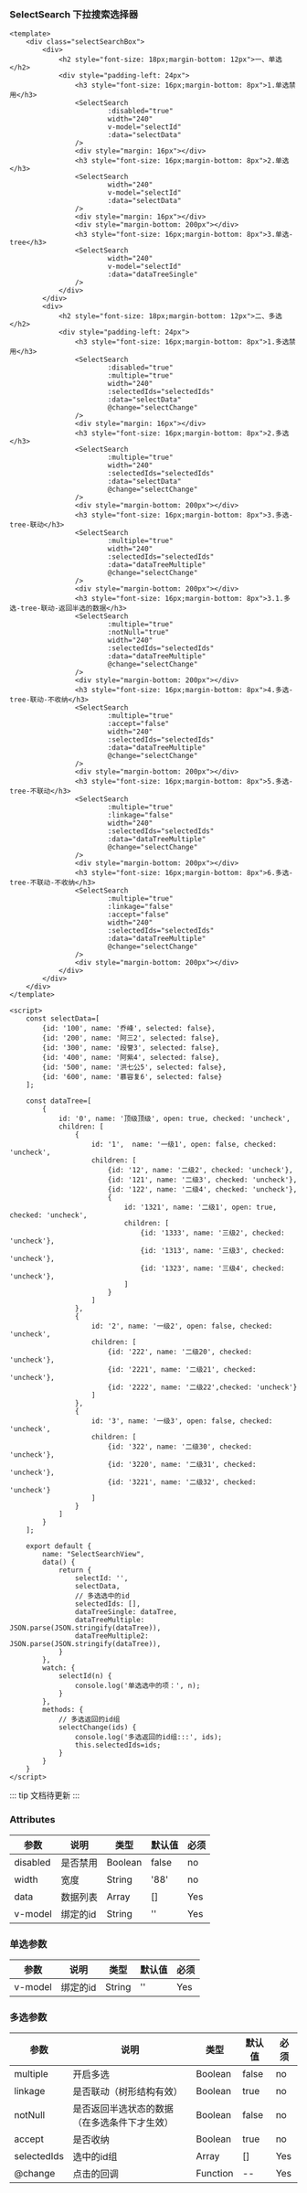 ### SelectSearch 下拉搜索选择器

<template>
    <div class="selectSearchBox">
        <div>
            <h2 style="font-size: 18px;margin-bottom: 12px">一、单选</h2>
            <div style="padding-left: 24px">
                <h3 style="font-size: 16px;margin-bottom: 8px">1.单选禁用</h3>
                <SelectSearch
                        :disabled="true"
                        width="240"
                        v-model="selectId"
                        :data="selectData"
                />
                <div style="margin: 16px"></div>
                <h3 style="font-size: 16px;margin-bottom: 8px">2.单选</h3>
                <SelectSearch
                        width="240"
                        v-model="selectId"
                        :data="selectData"
                />
                <div style="margin: 16px"></div>
                <div style="margin-bottom: 200px"></div>
                <h3 style="font-size: 16px;margin-bottom: 8px">3.单选-tree</h3>
                <SelectSearch
                        width="240"
                        v-model="selectId"
                        :data="dataTreeSingle"
                />
            </div>
        </div>
        <div>
            <h2 style="font-size: 18px;margin-bottom: 12px">二、多选</h2>
            <div style="padding-left: 24px">
                <h3 style="font-size: 16px;margin-bottom: 8px">1.多选禁用</h3>
                <SelectSearch
                        :disabled="true"
                        :multiple="true"
                        width="240"
                        :selectedIds="selectedIds"
                        :data="selectData"
                        @change="selectChange"
                />
                <div style="margin: 16px"></div>
                <h3 style="font-size: 16px;margin-bottom: 8px">2.多选</h3>
                <SelectSearch
                        :multiple="true"
                        width="240"
                        :selectedIds="selectedIds"
                        :data="selectData"
                        @change="selectChange"
                />
                <div style="margin-bottom: 200px"></div>
                <h3 style="font-size: 16px;margin-bottom: 8px">3.多选-tree-联动</h3>
                <SelectSearch
                        :multiple="true"
                        width="240"
                        :selectedIds="selectedIds"
                        :data="dataTreeMultiple"
                        @change="selectChange"
                />
                <div style="margin-bottom: 200px"></div>
                <h3 style="font-size: 16px;margin-bottom: 8px">3.1.多选-tree-联动-返回半选的数据</h3>
                <SelectSearch
                        :multiple="true"
                        :notNull="true"
                        width="240"
                        :selectedIds="selectedIds"
                        :data="dataTreeMultiple"
                        @change="selectChange"
                />
                <div style="margin-bottom: 200px"></div>
                <h3 style="font-size: 16px;margin-bottom: 8px">4.多选-tree-联动-不收纳</h3>
                <SelectSearch
                        :multiple="true"
                        :accept="false"
                        width="240"
                        :selectedIds="selectedIds"
                        :data="dataTreeMultiple"
                        @change="selectChange"
                />
                <div style="margin-bottom: 200px"></div>
                <h3 style="font-size: 16px;margin-bottom: 8px">5.多选-tree-不联动</h3>
                <SelectSearch
                        :multiple="true"
                        :linkage="false"
                        width="240"
                        :selectedIds="selectedIds"
                        :data="dataTreeMultiple"
                        @change="selectChange"
                />
                <div style="margin-bottom: 200px"></div>
                <h3 style="font-size: 16px;margin-bottom: 8px">6.多选-tree-不联动-不收纳</h3>
                <SelectSearch
                        :multiple="true"
                        :linkage="false"
                        :accept="false"
                        width="240"
                        :selectedIds="selectedIds"
                        :data="dataTreeMultiple"
                        @change="selectChange"
                />
                <div style="margin-bottom: 200px"></div>
            </div>
        </div>
    </div>
</template>

<script>
    const selectData=[
        {id: '100', name: '乔峰', selected: false},
        {id: '200', name: '阿三2', selected: false},
        {id: '300', name: '段誉3', selected: false},
        {id: '400', name: '阿紫4', selected: false},
        {id: '500', name: '洪七公5', selected: false},
        {id: '600', name: '慕容复6', selected: false}
    ];

    const dataTree=[
        {
            id: '0', name: '顶级顶级', open: true, checked: 'uncheck',
            children: [
                {
                    id: '1',  name: '一级1', open: false, checked: 'uncheck',
                    children: [
                        {id: '12', name: '二级2', checked: 'uncheck'},
                        {id: '121', name: '二级3', checked: 'uncheck'},
                        {id: '122', name: '二级4', checked: 'uncheck'},
                        {
                            id: '1321', name: '二级1', open: true, checked: 'uncheck',
                            children: [
                                {id: '1333', name: '三级2', checked: 'uncheck'},
                                {id: '1313', name: '三级3', checked: 'uncheck'},
                                {id: '1323', name: '三级4', checked: 'uncheck'},
                            ]
                        }
                    ]
                },
                {
                    id: '2', name: '一级2', open: false, checked: 'uncheck',
                    children: [
                        {id: '222', name: '二级20', checked: 'uncheck'},
                        {id: '2221', name: '二级21', checked: 'uncheck'},
                        {id: '2222', name: '二级22',checked: 'uncheck'}
                    ]
                },
                {
                    id: '3', name: '一级3', open: false, checked: 'uncheck',
                    children: [
                        {id: '322', name: '二级30', checked: 'uncheck'},
                        {id: '3220', name: '二级31', checked: 'uncheck'},
                        {id: '3221', name: '二级32', checked: 'uncheck'}
                    ]
                }
            ]
        }
    ];

    export default {
        name: "SelectSearchView",
        data() {
            return {
                selectId: '',
                selectData,
                // 多选选中的id
                selectedIds: [],
                dataTreeSingle: dataTree,
                dataTreeMultiple: JSON.parse(JSON.stringify(dataTree)),
                dataTreeMultiple2: JSON.parse(JSON.stringify(dataTree)),
            }
        },
        watch: {
            selectId(n) {
                console.log('单选选中的项：', n);
            }
        },
        methods: {
            // 多选返回的id组
            selectChange(ids) {
                console.log('多选返回的id组:::', ids);
                this.selectedIds=ids;
            }
        }
    }
</script>

<style lang="stylus" scoped>
.selectSearchBox
    display flex
    justify-content space-around
    padding 16px

</style>

```vue
<template>
    <div class="selectSearchBox">
        <div>
            <h2 style="font-size: 18px;margin-bottom: 12px">一、单选</h2>
            <div style="padding-left: 24px">
                <h3 style="font-size: 16px;margin-bottom: 8px">1.单选禁用</h3>
                <SelectSearch
                        :disabled="true"
                        width="240"
                        v-model="selectId"
                        :data="selectData"
                />
                <div style="margin: 16px"></div>
                <h3 style="font-size: 16px;margin-bottom: 8px">2.单选</h3>
                <SelectSearch
                        width="240"
                        v-model="selectId"
                        :data="selectData"
                />
                <div style="margin: 16px"></div>
                <div style="margin-bottom: 200px"></div>
                <h3 style="font-size: 16px;margin-bottom: 8px">3.单选-tree</h3>
                <SelectSearch
                        width="240"
                        v-model="selectId"
                        :data="dataTreeSingle"
                />
            </div>
        </div>
        <div>
            <h2 style="font-size: 18px;margin-bottom: 12px">二、多选</h2>
            <div style="padding-left: 24px">
                <h3 style="font-size: 16px;margin-bottom: 8px">1.多选禁用</h3>
                <SelectSearch
                        :disabled="true"
                        :multiple="true"
                        width="240"
                        :selectedIds="selectedIds"
                        :data="selectData"
                        @change="selectChange"
                />
                <div style="margin: 16px"></div>
                <h3 style="font-size: 16px;margin-bottom: 8px">2.多选</h3>
                <SelectSearch
                        :multiple="true"
                        width="240"
                        :selectedIds="selectedIds"
                        :data="selectData"
                        @change="selectChange"
                />
                <div style="margin-bottom: 200px"></div>
                <h3 style="font-size: 16px;margin-bottom: 8px">3.多选-tree-联动</h3>
                <SelectSearch
                        :multiple="true"
                        width="240"
                        :selectedIds="selectedIds"
                        :data="dataTreeMultiple"
                        @change="selectChange"
                />
                <div style="margin-bottom: 200px"></div>
                <h3 style="font-size: 16px;margin-bottom: 8px">3.1.多选-tree-联动-返回半选的数据</h3>
                <SelectSearch
                        :multiple="true"
                        :notNull="true"
                        width="240"
                        :selectedIds="selectedIds"
                        :data="dataTreeMultiple"
                        @change="selectChange"
                />
                <div style="margin-bottom: 200px"></div>
                <h3 style="font-size: 16px;margin-bottom: 8px">4.多选-tree-联动-不收纳</h3>
                <SelectSearch
                        :multiple="true"
                        :accept="false"
                        width="240"
                        :selectedIds="selectedIds"
                        :data="dataTreeMultiple"
                        @change="selectChange"
                />
                <div style="margin-bottom: 200px"></div>
                <h3 style="font-size: 16px;margin-bottom: 8px">5.多选-tree-不联动</h3>
                <SelectSearch
                        :multiple="true"
                        :linkage="false"
                        width="240"
                        :selectedIds="selectedIds"
                        :data="dataTreeMultiple"
                        @change="selectChange"
                />
                <div style="margin-bottom: 200px"></div>
                <h3 style="font-size: 16px;margin-bottom: 8px">6.多选-tree-不联动-不收纳</h3>
                <SelectSearch
                        :multiple="true"
                        :linkage="false"
                        :accept="false"
                        width="240"
                        :selectedIds="selectedIds"
                        :data="dataTreeMultiple"
                        @change="selectChange"
                />
                <div style="margin-bottom: 200px"></div>
            </div>
        </div>
    </div>
</template>

<script>
    const selectData=[
        {id: '100', name: '乔峰', selected: false},
        {id: '200', name: '阿三2', selected: false},
        {id: '300', name: '段誉3', selected: false},
        {id: '400', name: '阿紫4', selected: false},
        {id: '500', name: '洪七公5', selected: false},
        {id: '600', name: '慕容复6', selected: false}
    ];

    const dataTree=[
        {
            id: '0', name: '顶级顶级', open: true, checked: 'uncheck',
            children: [
                {
                    id: '1',  name: '一级1', open: false, checked: 'uncheck',
                    children: [
                        {id: '12', name: '二级2', checked: 'uncheck'},
                        {id: '121', name: '二级3', checked: 'uncheck'},
                        {id: '122', name: '二级4', checked: 'uncheck'},
                        {
                            id: '1321', name: '二级1', open: true, checked: 'uncheck',
                            children: [
                                {id: '1333', name: '三级2', checked: 'uncheck'},
                                {id: '1313', name: '三级3', checked: 'uncheck'},
                                {id: '1323', name: '三级4', checked: 'uncheck'},
                            ]
                        }
                    ]
                },
                {
                    id: '2', name: '一级2', open: false, checked: 'uncheck',
                    children: [
                        {id: '222', name: '二级20', checked: 'uncheck'},
                        {id: '2221', name: '二级21', checked: 'uncheck'},
                        {id: '2222', name: '二级22',checked: 'uncheck'}
                    ]
                },
                {
                    id: '3', name: '一级3', open: false, checked: 'uncheck',
                    children: [
                        {id: '322', name: '二级30', checked: 'uncheck'},
                        {id: '3220', name: '二级31', checked: 'uncheck'},
                        {id: '3221', name: '二级32', checked: 'uncheck'}
                    ]
                }
            ]
        }
    ];

    export default {
        name: "SelectSearchView",
        data() {
            return {
                selectId: '',
                selectData,
                // 多选选中的id
                selectedIds: [],
                dataTreeSingle: dataTree,
                dataTreeMultiple: JSON.parse(JSON.stringify(dataTree)),
                dataTreeMultiple2: JSON.parse(JSON.stringify(dataTree)),
            }
        },
        watch: {
            selectId(n) {
                console.log('单选选中的项：', n);
            }
        },
        methods: {
            // 多选返回的id组
            selectChange(ids) {
                console.log('多选返回的id组:::', ids);
                this.selectedIds=ids;
            }
        }
    }
</script>

```
::: tip
文档待更新
:::

### Attributes

| 参数     | 说明  | 类型    | 默认值  | 必须    |
| ------- | ---- | ------ | ------- | ------ |
| disabled    | 是否禁用 | Boolean | false | no |
| width   | 宽度 | String | '88' | no |
| data    | 数据列表 | Array | [] | Yes |
| v-model    | 绑定的id | String | '' | Yes |


### 单选参数

| 参数     | 说明  | 类型    | 默认值  | 必须    |
| ------- | ---- | ------ | ------- | ------ |
| v-model    | 绑定的id | String | '' | Yes |

### 多选参数

| 参数     | 说明  | 类型    | 默认值  | 必须    |
| ------- | ---- | ------ | ------- | ------ |
| multiple    | 开启多选 | Boolean | false | no |
| linkage    | 是否联动（树形结构有效） | Boolean | true | no |
| notNull  | 是否返回半选状态的数据（在多选条件下才生效） | Boolean | false | no     |
| accept    | 是否收纳 | Boolean | true | no |
| selectedIds    | 选中的id组 | Array | [] | Yes |
| @change    | 点击的回调 | Function | -- | Yes |
